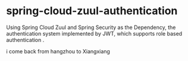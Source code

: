 # spring-cloud-zuul-authentication
Using Spring Cloud Zuul and Spring Security as the Dependency, the  authentication system implemented by JWT, which supports role based authentication . 

i come back from hangzhou to Xiangxiang

